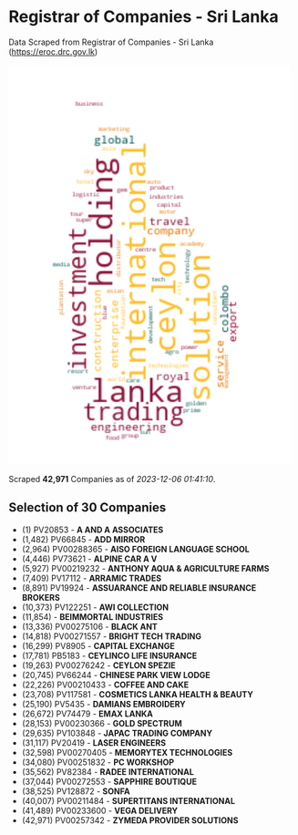 # Registrar of Companies - Sri Lanka

Data Scraped from Registrar of Companies - Sri Lanka (https://eroc.drc.gov.lk)

![word-cloud](data/word_cloud.png)

Scraped **42,971** Companies as of *2023-12-06 01:41:10*.


## Selection of 30 Companies

* (1) PV20853 - **A AND A ASSOCIATES**
* (1,482) PV66845 - **ADD MIRROR**
* (2,964) PV00288365 - **AISO FOREIGN LANGUAGE SCHOOL**
* (4,446) PV73621 - **ALPINE CAR A V**
* (5,927) PV00219232 - **ANTHONY AQUA & AGRICULTURE FARMS**
* (7,409) PV17112 - **ARRAMIC TRADES**
* (8,891) PV19924 - **ASSUARANCE AND RELIABLE INSURANCE BROKERS**
* (10,373) PV122251 - **AWI COLLECTION**
* (11,854)  - **BEIMMORTAL INDUSTRIES**
* (13,336) PV00275106 - **BLACK ANT**
* (14,818) PV00271557 - **BRIGHT TECH TRADING**
* (16,299) PV8905 - **CAPITAL EXCHANGE**
* (17,781) PB5183 - **CEYLINCO LIFE INSURANCE**
* (19,263) PV00276242 - **CEYLON SPEZIE**
* (20,745) PV66244 - **CHINESE PARK VIEW LODGE**
* (22,226) PV00210433 - **COFFEE AND CAKE**
* (23,708) PV117581 - **COSMETICS LANKA HEALTH & BEAUTY**
* (25,190) PV5435 - **DAMIANS EMBROIDERY**
* (26,672) PV74479 - **EMAX LANKA**
* (28,153) PV00230366 - **GOLD  SPECTRUM**
* (29,635) PV103848 - **JAPAC TRADING COMPANY**
* (31,117) PV20419 - **LASER ENGINEERS**
* (32,598) PV00270405 - **MEMORYTEX TECHNOLOGIES**
* (34,080) PV00251832 - **PC WORKSHOP**
* (35,562) PV82384 - **RADEE INTERNATIONAL**
* (37,044) PV00272553 - **SAPPHIRE BOUTIQUE**
* (38,525) PV128872 - **SONFA**
* (40,007) PV00211484 - **SUPERTITANS INTERNATIONAL**
* (41,489) PV00233600 - **VEGA DELIVERY**
* (42,971) PV00257342 - **ZYMEDA PROVIDER SOLUTIONS**